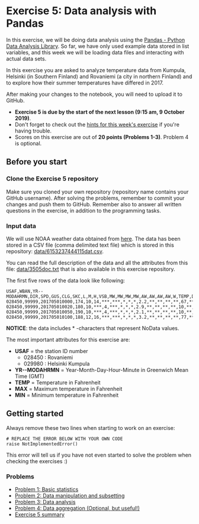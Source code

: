 # Exercise 5: Data analysis with Pandas 

In this exercise, we will be doing data analysis using the [Pandas - Python Data Analysis Library](http://pandas.pydata.org/). So far, we have only used example data stored in list variables, and this week we will be loading data files and interacting with actual data sets. 

In this exercise you are asked to analyze temperature data from Kumpula, Helsinki (in Southern Finland) and Rovaniemi (a city in northern Finland) and to explore how their summer temperatures have differed in 2017.

After making your changes to the notebook, you will need to upload it to GitHub.

- **Exercise 5 is due by the start of the next lesson (9:15 am, 9 October 2019)**.
- Don't forget to check out the [hints for this week's exercise](https://geo-python.github.io/site/lessons/L5/exercise-5.html) if you're having trouble.
- Scores on this exercise are out of **20 points (Problems 1-3)**. Problem 4 is optional.

## Before you start

### Clone the Exercise 5 repository

Make sure you cloned your own repository (repository name contains your GitHub username). After solving the problems, remember to commit your changes and push them to GitHub. Remember also to answer all written questions in the exercise, in addition to the programming tasks.

### Input data

We will use NOAA weather data obtained from [here](https://www7.ncdc.noaa.gov/CDO/cdopoemain.cmd?datasetabbv=DS3505&countryabbv=&georegionabbv=&resolution=40). The data has been stored in a CSV file (comma delimited text file) which is stored in this repository: [data/6153237444115dat.csv](data/6153237444115dat.csv).

You can read the full description of the data and all the attributes from this file: [data/3505doc.txt](data/3505doc.txt) that is also available in this exercise repository. 

The first five rows of the data look like following:

```
USAF,WBAN,YR--MODAHRMN,DIR,SPD,GUS,CLG,SKC,L,M,H,VSB,MW,MW,MW,MW,AW,AW,AW,AW,W,TEMP,DEWP,SLP,ALT,STP,MAX,MIN,PCP01,PCP06,PCP24,PCPXX,SD
028450,99999,201705010000,174,10,14,***,***,*,*,*,2.2,**,**,**,**,67,**,**,**,8,31,31,1009.2,*****,984.1,***,***,*****,*****,*****,*****,35
028450,99999,201705010020,180,10,***,4,***,*,*,*,2.9,**,**,**,**,10,**,**,**,*,30,30,******,29.74,******,***,***,*****,*****,*****,*****,**
028450,99999,201705010050,190,10,***,4,***,*,*,*,2.1,**,**,**,**,10,**,**,**,*,30,30,******,29.74,******,***,***,*****,*****,*****,*****,**
028450,99999,201705010100,188,12,16,***,***,*,*,*,3.2,**,**,**,**,77,**,**,**,*,31,30,1009.1,*****,984.0,***,***,*****,*****,*****,*****,35
```

**NOTICE**: the data includes \* -characters that represent NoData values.

The most important attributes for this exercise are:

 - **USAF** = the station ID number
   - 028450 : Rovaniemi
   - 029980 : Helsinki Kumpula
 - **YR--MODAHRMN** = Year-Month-Day-Hour-Minute in Greenwich Mean Time (GMT)
 - **TEMP** = Temperature in Fahrenheit
 - **MAX** = Maximum temperature in Fahrenheit
 - **MIN** = Minimum temperature in Fahrenheit
 
## Getting started

Always remove these two lines when starting to work on an exercise:
```
# REPLACE THE ERROR BELOW WITH YOUR OWN CODE
raise NotImplementedError()
```
This error will tell us if you have not even started to solve the problem when checking the exercises :)

### Problems

- [Problem 1: Basic statistics](Exercise-5-problem-1.ipynb)
- [Problem 2: Data manipulation and subsetting](Exercise-5-problem-2.ipynb)
- [Problem 3: Data analysis](Exercise-5-problem-3.ipynb)
- [Problem 4: Data aggregation (Optional, but useful!)](Exercise-5-problem-4.ipynb)
- [Exercise 5 summary](Exercise-5-summary.ipynb)